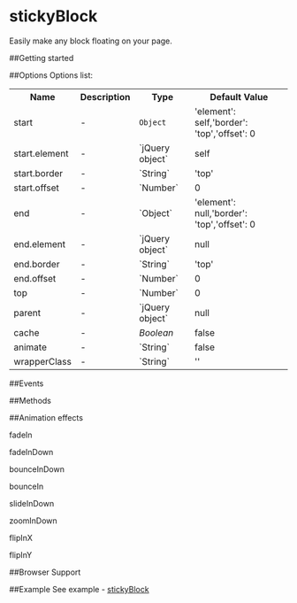 stickyBlock
===============
Easily make any block floating on your page.

##Getting started

##Options
Options list:
<table>
    <tr>
      <th>Name</td>
      <th>Description</th>
      <th>Type</th>
      <th>Default Value</th>
    </tr>
    <tr>
      <td>start</td>
      <td>-</td>
      <td><code>Object</code></td>
      <td>'element': self,'border': 'top','offset': 0</td>
    </tr>
    <tr>
      <td>start.element</td>
      <td>-</td>
      <td>`jQuery object`</td>
      <td>self</td>
    </tr>
    <tr>
      <td>start.border</td>
      <td>-</td>
      <td>`String`</td>
      <td>'top'</td>
    </tr>
    <tr>
      <td>start.offset</td>
      <td>-</td>
      <td>`Number`</td>
      <td>0</td>
    </tr>
    <tr>
      <td>end</td>
      <td>-</td>
      <td>`Object`</td>
      <td>'element': null,'border': 'top','offset': 0</td>
    </tr>
    <tr>
      <td>end.element</td>
      <td>-</td>
      <td>`jQuery object`</td>
      <td>null</td>
    </tr>
    <tr>
      <td>end.border</td>
      <td>-</td>
      <td>`String`</td>
      <td>'top'</td>
    </tr>
    <tr>
      <td>end.offset</td>
      <td>-</td>
      <td>`Number`</td>
      <td>0</td>
    </tr>
    <tr>
      <td>top</td>
      <td>-</td>
      <td>`Number`</td>
      <td>0</td>
    </tr>
    <tr>
      <td>parent</td>
      <td>-</td>
      <td>`jQuery object`</td>
      <td>null</td>
    </tr>
    <tr>
      <td>cache</td>
      <td>-</td>
      <td><i>Boolean</i></td>
      <td>false</td>
    </tr>
    <tr>
      <td>animate</td>
      <td>-</td>
      <td>`String`</td>
      <td>false</td>
    </tr>
    <tr>
      <td>wrapperClass</td>
      <td>-</td>
      <td>`String`</td>
      <td>''</td>
    </tr>
</table>

##Events


##Methods

##Animation effects
<p>fadeIn</p>
<p>fadeInDown</p>
<p>bounceInDown</p>
<p>bounceIn</p>
<p>slideInDown</p>
<p>zoomInDown</p>
<p>flipInX</p>
<p>flipInY</p>


##Browser Support

##Example
See example - <a href="https://m-ulyanov.github.io/stickyblock/demo/">stickyBlock</a>
